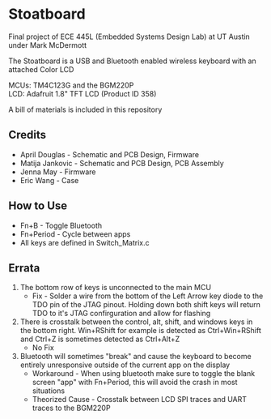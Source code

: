 # Stoatboard
Final project of ECE 445L (Embedded Systems Design Lab) at UT Austin under Mark McDermott

The Stoatboard is a USB and Bluetooth enabled wireless keyboard with an attached Color LCD

MCUs: TM4C123G and the BGM220P <br>
LCD: Adafruit 1.8" TFT LCD (Product ID 358) <br>

A bill of materials is included in this repository

## Credits
- April Douglas - Schematic and PCB Design, Firmware
- Matija Jankovic - Schematic and PCB Design, PCB Assembly
- Jenna May - Firmware
- Eric Wang - Case

## How to Use
- Fn+B - Toggle Bluetooth 
- Fn+Period - Cycle between apps 
- All keys are defined in Switch_Matrix.c

## Errata
1.  The bottom row of keys is unconnected to the main MCU
    -  Fix - Solder a wire from the bottom of the Left Arrow key diode to the TDO pin of the JTAG pinout. Holding down both shift keys will return TDO to it's JTAG confirguration and allow for flashing
2. There is crosstalk between the control, alt, shift, and windows keys in the bottom right. Win+RShift for example is detected as Ctrl+Win+RShift and Ctrl+Z is sometimes detected as Ctrl+Alt+Z
    - No Fix 
3. Bluetooth will sometimes "break" and cause the keyboard to become entirely unresponsive outside of the current app on the display
    -  Workaround - When using bluetooth make sure to toggle the blank screen "app" with Fn+Period, this will avoid the crash in most situations
    - Theorized Cause -  Crosstalk between LCD SPI traces and UART traces to the BGM220P
